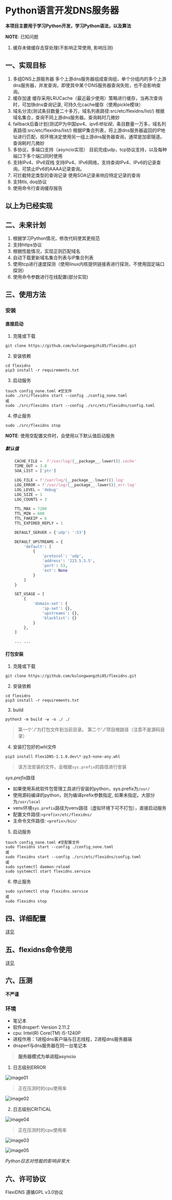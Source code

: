 # Python语言开发DNS服务器

**本项目主要用于学习Python开发，学习Python语法，以及算法**

**NOTE**: 已知问题
1. 缓存未做缓存击穿处理(不影响正常使用, 影响压测)

## 一、实现目标
1. 多组DNS上游服务器
多个上游dns服务器组成查询组，单个分组内的多个上游dns服务器，并发查询，即使其中某个DNS服务器查询失败，也不会影响查询。
2. 缓存加速
缓存采用LRUCache（最近最少使用）策略进行缓存，当再次查询时，可加快dns查询记录, 可持久化cache缓存（使用pickle模块）
3. 域名分流(测试条目数量二十多万，域名列表路径:src/etc/flexidns/list/)
根据域名集合，查询不同上游dns服务器。查询耗时几微妙
4. fallback后备计划(测试IP为中国ipv4、ipv6*地址段*，条目数量一万多，域名列表路径:src/etc/flexidns/list/)
根据IP集合列表，将上游dns服务器返回的IP地址进行匹配，视环境决定使用另一组上游dns服务器查询，通常是加密隧道。查询耗时几微妙
5. 多协议，多端口支持（asyncio实现）
目前完成udp，tcp协议支持，以及每种端口下多个端口同时使用
6. 支持IPv4、IPv6双栈
支持IPv4、IPv6网络，支持查询IPv4、IPv6的记录查询。可禁止IPv6的AAAA记录查询。
7. 可拦截特定类型的查询记录
使用SOA记录来响应特定记录的查询
8. 支持tls, doq协议
9. 使用命令行查询缓存报告

以上为已经实现
---
## 二、未来计划
1. 根据学习Python情况，修改代码使其更规范
2. 支持https协议
3. 根据性能情况，实现正则匹配域名
4. 自动下载更新域名集合列表与IP集合列表
5. 使用tcp进行速度探测（使用linux内核提供链接表进行探测，不使用固定端口探测）
6. 使用命令参数进行在线配置(部分实现)

## 三、使用方法
### 安装
#### 直接启动
1. 克隆或下载
```shell
git clone https://github.com/kulongwangzhi85/flexidns.git
```
2. 安装依赖
```shell
cd flexidns
pip3 install -r requirements.txt
```
3. 启动服务
```shell
touch config_none.toml #空文件
sudo ./src/flexidns start --config ./config_none.toml
或
sudo ./src/flexidns start --config ./src/etc/flexidns/config.toml
```
4. 停止服务
```shell
sudo ./src/flexidns stop
```

**NOTE**: 使用空配置文件时，会使用以下默认值启动服务
##### 默认值
```python
    CACHE_FILE =  f'/var/log/{__package__.lower()}.cache'
    TIME_OUT = 3.0
    SOA_LIST = ['ptr']

    LOG_FILE = f'/var/log/{__package__.lower()}.log'
    LOG_ERROR = f'/var/log/{__package__.lower()}_err.log'
    LOG_LEVEL = 'debug'
    LOG_SIZE = 1
    LOG_COUNTS = 3
    
    TTL_MAX = 7200
    TTL_MIN = 600
    TTL_FAKEIP = 6
    TTL_EXPIRED_REPLY = 1

    DEFAULT_SERVER = {'udp': ':53'}

    DEFAULT_UPSTREAMS = {
        'default': [
            {
                'protocol': 'udp',
                'address': '223.5.5.5',
                'port': 53,
                'ext': None
            }
        ]
    }

    SET_USAGE = [
        {
            'domain-set': {
                'ip-set': {},
                'upstreams': {},
                'blacklist': {}
            }
        },
    ]

    ... ...
```
#### 打包安装
1. 克隆或下载
```shell
git clone https://github.com/kulongwangzhi85/flexidns.git
```
2. 安装依赖
```shell
cd flexidns
pip3 install -r requirements.txt
```
3. build
```shell
python3 -m build -w -o ./ ./
```
> 第一个'./'为打包文件到当前目录。
> 第二个'./'项目根路径（注意不是源码目录）
4. 安装打包好的whl文件
```shell
pip3 install FlexiDNS-1.1.0.dev\*-py3-none-any.whl
```
> 该方法安装的文件，会根据`sys.prefix`的路径进行安装

*sys.prefix*路径
* 如果使用系统软件包管理工具进行安装的python，sys.prefix为`/usr/`
* 使用源码编译的python，则为编译prefix参数指定, 如果未指定。大部分为`/usr/local`
* venv环境`sys.prefix`路径为venv路径（虚拟环境下可不打包），直接启动服务
* 配置文件路径:`<prefix>/etc/flexidns/`
* 主命令文件路径: `<prefix>/bin/`

5. 启动服务
```shell
touch config_none.toml #空配置文件
sudo flexidns start --config ./config_none.toml
或
sudo flexidns start --config ./src/etc/flexidns/config.toml
或
sudo systemctl daemon-reload
sudo systemctl start flexidns.service
```

6. 停止服务
```shell
sudo systemctl stop flexidns.service
或
sudo flexidns stop
```

## 四、详细配置

[详见](https://github.com/kulongwangzhi85/flexidns/blob/main/docs/guide/zh-CN/config.md)

## 五、flexidns命令使用

[详见](https://github.com/kulongwangzhi85/flexidns/blob/main/docs/guide/zh-CN/command.md)

## 六、压测

**不严谨**

### 环境

- 笔记本
- 软件dnsperf: Version 2.11.2
- cpu: Intel(R) Core(TM) i5-1240P
- 进程作用：1进程dns客户端与日志线程，2进程dns服务器端
- dnsperf与dns服务器在同一台笔记本

> **服务器模式为单进程asyncio**

1. 日志级别ERROR

![image01](https://github.com/kulongwangzhi85/flexidns/blob/main/docs/images/dnsperf01.png)

> 正在压测时的cpu使用率

![image02](https://github.com/kulongwangzhi85/flexidns/blob/main/docs/images/dnsperf02.png)

2. 日志级别CRITICAL

![image04](https://github.com/kulongwangzhi85/flexidns/blob/main/docs/images/dnsperf04_disablelog.png)

> 正在压测时的cpu使用率

![image03](https://github.com/kulongwangzhi85/flexidns/blob/main/docs/images/dnsperf03_disablelog.png)

![image05](https://github.com/kulongwangzhi85/flexidns/blob/main/docs/images/dnsperf05_disablelog.png)

*Python日志对性能的影响非常大*

## 六、许可协议
FlexiDNS 遵循GPL v3.0协议
